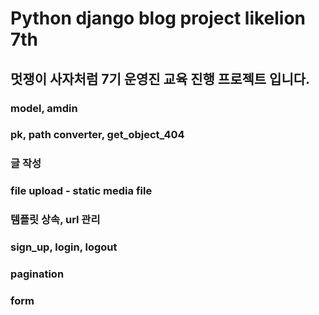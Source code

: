 # Python django blog project likelion 7th

## 멋쟁이 사자처럼 7기 운영진 교육 진행 프로젝트 입니다.

### model, amdin
### pk, path converter, get_object_404
### 글 작성
### file upload - static media file
### 템플릿 상속, url 관리
### sign_up, login, logout
### pagination
### form
